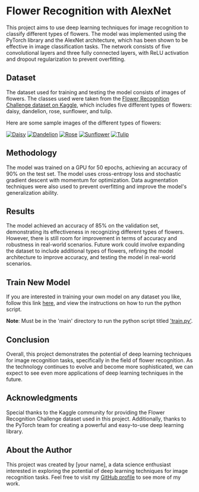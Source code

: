# Flower Recognition with AlexNet

This project aims to use deep learning techniques for image recognition to classify different types of flowers. The model was implemented using the PyTorch library and the AlexNet architecture, which has been shown to be effective in image classification tasks. The network consists of five convolutional layers and three fully connected layers, with ReLU activation and dropout regularization to prevent overfitting.

## Dataset

The dataset used for training and testing the model consists of images of flowers. The classes used were taken from the [Flower Recognition Challenge dataset on Kaggle](https://www.kaggle.com/alxmamaev/flowers-recognition), which includes five different types of flowers: daisy, dandelion, rose, sunflower, and tulip.

Here are some sample images of the different types of flowers:

[![Daisy](https://images.pexels.com/photos/67857/daisy-flower-spring-marguerite-67857.jpeg?cs=srgb&dl=pexels-pixabay-67857.jpg&fm=jpg)](https://en.wikipedia.org/wiki/Daisy)
[![Dandelion](https://cdn.britannica.com/44/5644-050-F793FA67/dandelion-head-flowers.jpg)](https://en.wikipedia.org/wiki/Dandelion)
[![Rose](https://images.unsplash.com/photo-1560717789-0ac7c58ac90a?ixlib=rb-4.0.3&ixid=MnwxMjA3fDB8MHxzZWFyY2h8NXx8ZGFpc3l8ZW58MHx8MHx8&w=1000&q=80)](https://en.wikipedia.org/wiki/Rose)
[![Sunflower](https://images.unsplash.com/photo-1616156194103-ab9d45e33915?ixlib=rb-4.0.3&ixid=MnwxMjA3fDB8MHxleHBsb3JlLWZlZWR8MTJ8fHxlbnwwfHx8fA%3D%3D&w=1000&q=80)](https://en.wikipedia.org/wiki/Sunflower)
[![Tulip](https://media.istockphoto.com/id/1393708668/photo/tulips.jpg?b=1&s=170667a&w=0&k=20&c=X2OwUy-brf374FihO8KcCj0-TbJrZxtpti3d7SymhHw=)](https://en.wikipedia.org/wiki/Tulip)

## Methodology

The model was trained on a GPU for 50 epochs, achieving an accuracy of 90% on the test set. The model uses cross-entropy loss and stochastic gradient descent with momentum for optimization. Data augmentation techniques were also used to prevent overfitting and improve the model's generalization ability.

## Results

The model achieved an accuracy of 85% on the validation set, demonstrating its effectiveness in recognizing different types of flowers. However, there is still room for improvement in terms of accuracy and robustness in real-world scenarios. Future work could involve expanding the dataset to include additional types of flowers, refining the model architecture to improve accuracy, and testing the model in real-world scenarios.

## Train New Model

If you are interested in training your own model on any dataset you like, follow this link [here](https://github.com/your_username/Flower-Recognition/blob/main/train.py), and view the instructions on how to run the python script.

**Note**: Must be in the 'main' directory to run the python script titled ['train.py'](https://github.com/your_username/Flower-Recognition/blob/main/train.py).

## Conclusion

Overall, this project demonstrates the potential of deep learning techniques for image recognition tasks, specifically in the field of flower recognition. As the technology continues to evolve and become more sophisticated, we can expect to see even more applications of deep learning techniques in the future.

## Acknowledgments

Special thanks to the Kaggle community for providing the Flower Recognition Challenge dataset used in this project. Additionally, thanks to the PyTorch team for creating a powerful and easy-to-use deep learning library.

## About the Author

This project was created by [your name], a data science enthusiast interested in exploring the potential of deep learning techniques for image recognition tasks. Feel free to visit my [GitHub profile](https://github.com/spencergoldberg1) to see more of my work.

